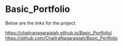 # Basic_Portfolio

Below are the links for the project.

https://chaitranagarajaiah.github.io/Basic_Portfolio/
https://github.com/ChaitraNagarajaiah/Basic_Portfolio
